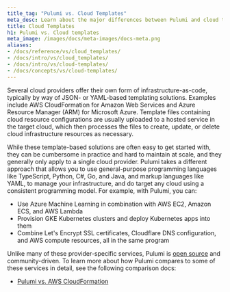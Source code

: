 ```yaml
---
title_tag: "Pulumi vs. Cloud Templates"
meta_desc: Learn about the major differences between Pulumi and cloud templating solutions like AWS CloudFormation and Microsoft Azure Resource Manager (ARM).
title: Cloud Templates
h1: Pulumi vs. Cloud templates
meta_image: /images/docs/meta-images/docs-meta.png
aliases:
- /docs/reference/vs/cloud_templates/
- /docs/intro/vs/cloud_templates/
- /docs/intro/vs/cloud-templates/
- /docs/concepts/vs/cloud-templates/
---
```


Several cloud providers offer their own form of infrastructure-as-code, typically by way of JSON- or YAML-based templating solutions. Examples include AWS CloudFormation for Amazon Web Services and Azure Resource Manager (ARM) for Microsoft Azure. Template files containing cloud resource configurations are usually uploaded to a hosted service in the target cloud, which then processes the files to create, update, or delete cloud infrastructure resources as necessary.

While these template-based solutions are often easy to get started with, they can be cumbersome in practice and hard to maintain at scale, and they generally only apply to a single cloud provider. Pulumi takes a different approach that allows you to use general-purpose programming languages like TypeScript, Python, C#, Go, and Java, and markup languages like YAML, to manage your infrastructure, and do target any cloud using a consistent programming model. For example, with Pulumi, you can:

* Use Azure Machine Learning in combination with AWS EC2, Amazon ECS, and AWS Lambda
* Provision GKE Kubernetes clusters and deploy Kubernetes apps into them
* Combine Let's Encrypt SSL certificates, Cloudflare DNS configuration, and AWS compute resources, all in the same program

Unlike many of these provider-specific services, Pulumi is [open source](https://github.com/pulumi/pulumi) and community-driven. To learn more about how Pulumi compares to some of these services in detail, see the following comparison docs:

* [Pulumi vs. AWS CloudFormation](/docs/concepts/vs/cloud-templates/cloudformation/)
